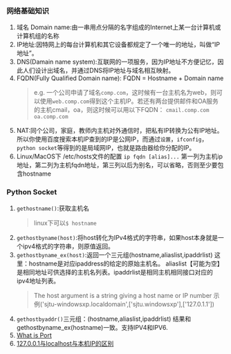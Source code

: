 ### 网络基础知识
1. 域名 Domain name:由一串用点分隔的名字组成的Internet上某一台计算机或计算机组的名称
2. IP地址:因特网上的每台计算机和其它设备都规定了一个唯一的地址，叫做“IP地址”。
3. DNS(Damain name system):互联网的一项服务，因为IP地址不方便记忆，因此人们设计出域名，并通过DNS将IP地址与域名相互映射。
4. FQDN(Fully Qualified Domain name):
   FQDN = Hostname + Domain name
   >e.g. 一个公司申请了域名`comp.com`，这时候有一台主机名为web，则可以使用`web.comp.com`得到这个主机IP。若还有两台提供邮件和OA服务的主机cmail，oa，则这时候可以用以下FQDN：
   `cmail.comp.com`
   `oa.comp.com`
5. NAT:同个公司，家庭，教师内主机对外通信时，把私有IP转换为公有IP地址。所以你使用百度搜索本机IP查到的IP是公网IP，而通过`设置`，`ifconfig`，`python socket`等得到的是局域网IP，也就是路由器给你分配的IP。
6. Linux/MacOS下 /etc/hosts文件的配置
   `ip fqdn [alias]...`
   第一列为主机ip地址，第二列为主机fqdn地址，第三列以后为别名，可以省略，否则至少要包含hostname
### Python Socket
1. `gethostname()`:获取主机名
   >linux下可以`$ hostname`
2. `gethostbyname(host)`:将host转化为IPv4格式的字符串，如果host本身就是一个ipv4格式的字符串，则原值返回。
3. `gethostbyname_ex(host)`:返回一个三元组(hostname,aliaslist,ipaddrlist) 这里：hostname是对应ipaddress的给定的原始主机名。
aliaslist【可能为空】是相同地址可供选择的主机名列表。ipaddrlist是相同主机相同接口对应的ipv4地址列表。
    >The host argument is a string giving a host name or IP number
示例('sjtu-windowsxp.localdomain',['sjtu.windowsxp'],['127.0.1.1'])
4. `gethostbyaddr()`三元组：(hostname,aliaslist,ipaddrlist) 结果和gethostbyname_ex(hostname)一致。支持IPV4和IPV6.
5. [What is Port](https://blog.csdn.net/cto_51/article/details/10086745)
6. [127.0.0.1与localhost与本机IP的区别](https://blog.csdn.net/weixin_36185028/article/details/79855383)
